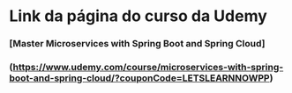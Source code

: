 # Link da página do curso da Udemy


### [Master Microservices with Spring Boot and Spring Cloud]
### (https://www.udemy.com/course/microservices-with-spring-boot-and-spring-cloud/?couponCode=LETSLEARNNOWPP)
